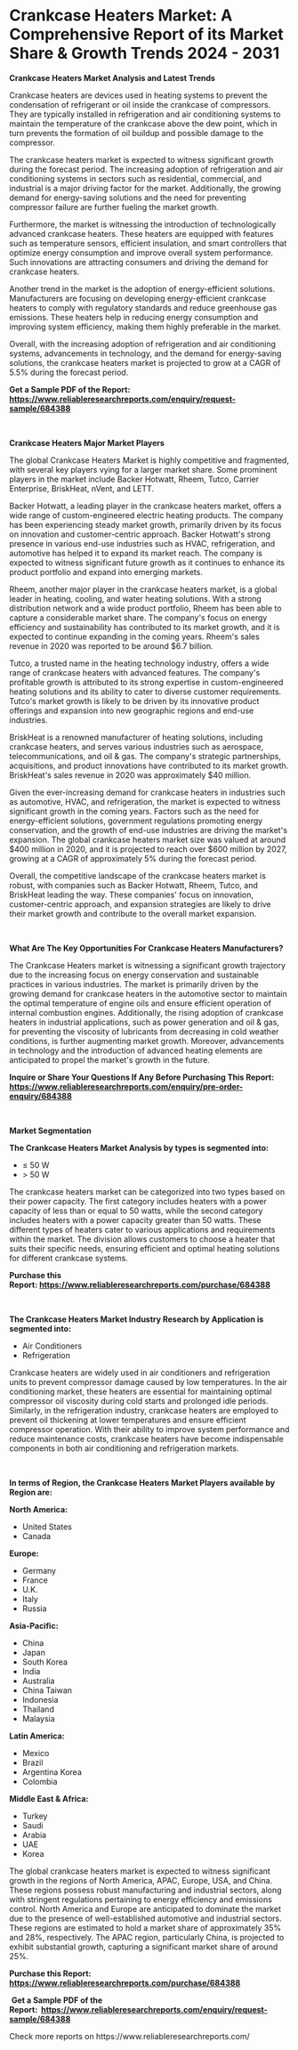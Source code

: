 <p><h1>Crankcase Heaters Market: A Comprehensive Report of its Market Share & Growth Trends 2024 - 2031</h1></p><p><strong>Crankcase Heaters Market Analysis and Latest Trends</strong></p>
<p><p>Crankcase heaters are devices used in heating systems to prevent the condensation of refrigerant or oil inside the crankcase of compressors. They are typically installed in refrigeration and air conditioning systems to maintain the temperature of the crankcase above the dew point, which in turn prevents the formation of oil buildup and possible damage to the compressor.</p><p>The crankcase heaters market is expected to witness significant growth during the forecast period. The increasing adoption of refrigeration and air conditioning systems in sectors such as residential, commercial, and industrial is a major driving factor for the market. Additionally, the growing demand for energy-saving solutions and the need for preventing compressor failure are further fueling the market growth.</p><p>Furthermore, the market is witnessing the introduction of technologically advanced crankcase heaters. These heaters are equipped with features such as temperature sensors, efficient insulation, and smart controllers that optimize energy consumption and improve overall system performance. Such innovations are attracting consumers and driving the demand for crankcase heaters.</p><p>Another trend in the market is the adoption of energy-efficient solutions. Manufacturers are focusing on developing energy-efficient crankcase heaters to comply with regulatory standards and reduce greenhouse gas emissions. These heaters help in reducing energy consumption and improving system efficiency, making them highly preferable in the market.</p><p>Overall, with the increasing adoption of refrigeration and air conditioning systems, advancements in technology, and the demand for energy-saving solutions, the crankcase heaters market is projected to grow at a CAGR of 5.5% during the forecast period.</p></p>
<p><strong>Get a Sample PDF of the Report:&nbsp; <a href="https://www.reliableresearchreports.com/enquiry/request-sample/684388">https://www.reliableresearchreports.com/enquiry/request-sample/684388</a></strong></p>
<p>&nbsp;</p>
<p><strong>Crankcase Heaters Major Market Players</strong></p>
<p><p>The global Crankcase Heaters Market is highly competitive and fragmented, with several key players vying for a larger market share. Some prominent players in the market include Backer Hotwatt, Rheem, Tutco, Carrier Enterprise, BriskHeat, nVent, and LETT.</p><p>Backer Hotwatt, a leading player in the crankcase heaters market, offers a wide range of custom-engineered electric heating products. The company has been experiencing steady market growth, primarily driven by its focus on innovation and customer-centric approach. Backer Hotwatt's strong presence in various end-use industries such as HVAC, refrigeration, and automotive has helped it to expand its market reach. The company is expected to witness significant future growth as it continues to enhance its product portfolio and expand into emerging markets.</p><p>Rheem, another major player in the crankcase heaters market, is a global leader in heating, cooling, and water heating solutions. With a strong distribution network and a wide product portfolio, Rheem has been able to capture a considerable market share. The company's focus on energy efficiency and sustainability has contributed to its market growth, and it is expected to continue expanding in the coming years. Rheem's sales revenue in 2020 was reported to be around $6.7 billion.</p><p>Tutco, a trusted name in the heating technology industry, offers a wide range of crankcase heaters with advanced features. The company's profitable growth is attributed to its strong expertise in custom-engineered heating solutions and its ability to cater to diverse customer requirements. Tutco's market growth is likely to be driven by its innovative product offerings and expansion into new geographic regions and end-use industries.</p><p>BriskHeat is a renowned manufacturer of heating solutions, including crankcase heaters, and serves various industries such as aerospace, telecommunications, and oil & gas. The company's strategic partnerships, acquisitions, and product innovations have contributed to its market growth. BriskHeat's sales revenue in 2020 was approximately $40 million.</p><p>Given the ever-increasing demand for crankcase heaters in industries such as automotive, HVAC, and refrigeration, the market is expected to witness significant growth in the coming years. Factors such as the need for energy-efficient solutions, government regulations promoting energy conservation, and the growth of end-use industries are driving the market's expansion. The global crankcase heaters market size was valued at around $400 million in 2020, and it is projected to reach over $600 million by 2027, growing at a CAGR of approximately 5% during the forecast period.</p><p>Overall, the competitive landscape of the crankcase heaters market is robust, with companies such as Backer Hotwatt, Rheem, Tutco, and BriskHeat leading the way. These companies' focus on innovation, customer-centric approach, and expansion strategies are likely to drive their market growth and contribute to the overall market expansion.</p></p>
<p>&nbsp;</p>
<p><strong>What Are The Key Opportunities For Crankcase Heaters Manufacturers?</strong></p>
<p><p>The Crankcase Heaters market is witnessing a significant growth trajectory due to the increasing focus on energy conservation and sustainable practices in various industries. The market is primarily driven by the growing demand for crankcase heaters in the automotive sector to maintain the optimal temperature of engine oils and ensure efficient operation of internal combustion engines. Additionally, the rising adoption of crankcase heaters in industrial applications, such as power generation and oil & gas, for preventing the viscosity of lubricants from decreasing in cold weather conditions, is further augmenting market growth. Moreover, advancements in technology and the introduction of advanced heating elements are anticipated to propel the market's growth in the future.</p></p>
<p><strong>Inquire or Share Your Questions If Any Before Purchasing This Report: <a href="https://www.reliableresearchreports.com/enquiry/pre-order-enquiry/684388">https://www.reliableresearchreports.com/enquiry/pre-order-enquiry/684388</a></strong></p>
<p>&nbsp;</p>
<p><strong>Market Segmentation</strong></p>
<p><strong>The Crankcase Heaters Market Analysis by types is segmented into:</strong></p>
<p><ul><li>≤ 50 W</li><li>> 50 W</li></ul></p>
<p><p>The crankcase heaters market can be categorized into two types based on their power capacity. The first category includes heaters with a power capacity of less than or equal to 50 watts, while the second category includes heaters with a power capacity greater than 50 watts. These different types of heaters cater to various applications and requirements within the market. The division allows customers to choose a heater that suits their specific needs, ensuring efficient and optimal heating solutions for different crankcase systems.</p></p>
<p><strong>Purchase this Report:&nbsp;<a href="https://www.reliableresearchreports.com/purchase/684388">https://www.reliableresearchreports.com/purchase/684388</a></strong></p>
<p>&nbsp;</p>
<p><strong>The Crankcase Heaters Market Industry Research by Application is segmented into:</strong></p>
<p><ul><li>Air Conditioners</li><li>Refrigeration</li></ul></p>
<p><p>Crankcase heaters are widely used in air conditioners and refrigeration units to prevent compressor damage caused by low temperatures. In the air conditioning market, these heaters are essential for maintaining optimal compressor oil viscosity during cold starts and prolonged idle periods. Similarly, in the refrigeration industry, crankcase heaters are employed to prevent oil thickening at lower temperatures and ensure efficient compressor operation. With their ability to improve system performance and reduce maintenance costs, crankcase heaters have become indispensable components in both air conditioning and refrigeration markets.</p></p>
<p>&nbsp;</p>
<p><strong>In terms of Region, the Crankcase Heaters Market Players available by Region are:</strong></p>
<p>
    <p> <strong> North America: </strong>
        <ul>
            <li>United States</li>
            <li>Canada</li>
        </ul>
        </p> 
    <p> <strong> Europe: </strong>
        <ul>
            <li>Germany</li>
            <li>France</li>
            <li>U.K.</li>
            <li>Italy</li>
            <li>Russia</li>
        </ul>
        </p> 
    <p> <strong> Asia-Pacific: </strong>
        <ul>
            <li>China</li>
            <li>Japan</li>
            <li>South Korea</li>
            <li>India</li>
            <li>Australia</li>
            <li>China Taiwan</li>
            <li>Indonesia</li>
            <li>Thailand</li>
            <li>Malaysia</li>
        </ul>
        </p> 
    <p> <strong> Latin America: </strong>
        <ul>
            <li>Mexico</li>
            <li>Brazil</li>
            <li>Argentina Korea</li>
            <li>Colombia</li>
        </ul>
        </p> 
    <p> <strong> Middle East & Africa: </strong>
        <ul>
            <li>Turkey</li>
            <li>Saudi</li>
            <li>Arabia</li>
            <li>UAE</li>
            <li>Korea</li>
        </ul>
    </p>
    </p>
<p><p>The global crankcase heaters market is expected to witness significant growth in the regions of North America, APAC, Europe, USA, and China. These regions possess robust manufacturing and industrial sectors, along with stringent regulations pertaining to energy efficiency and emissions control. North America and Europe are anticipated to dominate the market due to the presence of well-established automotive and industrial sectors. These regions are estimated to hold a market share of approximately 35% and 28%, respectively. The APAC region, particularly China, is projected to exhibit substantial growth, capturing a significant market share of around 25%.</p></p>
<p><strong>Purchase this Report: <a href="https://www.reliableresearchreports.com/purchase/684388">https://www.reliableresearchreports.com/purchase/684388</a></strong></p>
<p>&nbsp;<strong>Get a Sample PDF of the Report:&nbsp;&nbsp;<a href="https://www.reliableresearchreports.com/enquiry/request-sample/684388">https://www.reliableresearchreports.com/enquiry/request-sample/684388</a></strong></p>
<p><strong></strong></p>
<p>Check more reports on https://www.reliableresearchreports.com/</p>